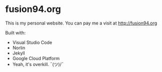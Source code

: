 # fusion94.org

This is my personal website. You can pay me a visit at http://fusion94.org

Built with:

- Visual Studio Code
- Norlin
- Jekyll
- Google Cloud Platform
- Yeah, it's overkill. ¯(ツ)/¯
